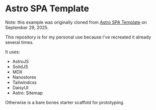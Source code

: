 # Astro SPA Template

Note: this example was originally cloned from [Astro SPA Template](https://github.com/AustinFoss/astro-spa-tmp) on September 29, 2025.

This repository is for my personal use because I've recreated it already several times.

It uses:
- AstroJS
- SolidJS
- MDX
- Nanostores
- Tailwindcss
- DaisyUI
- Astro: Sitemap

Otherwise is a bare bones starter scaffold for prototyping.
